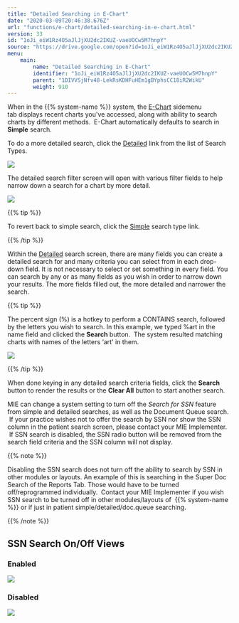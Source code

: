 ```yaml
---
title: "Detailed Searching in E-Chart"
date: "2020-03-09T20:46:38.676Z"
url: "functions/e-chart/detailed-searching-in-e-chart.html"
version: 33
id: "1oJi_eiW1Rz4O5aJlJjXU2dc2IKUZ-vaeUOCw5M7hnpY"
source: "https://drive.google.com/open?id=1oJi_eiW1Rz4O5aJlJjXU2dc2IKUZ-vaeUOCw5M7hnpY"
menu:
    main:
        name: "Detailed Searching in E-Chart"
        identifier: "1oJi_eiW1Rz4O5aJlJjXU2dc2IKUZ-vaeUOCw5M7hnpY"
        parent: "1DIVVSjNfv48-LekRsKDHFuHEm1gBYphsCC18iR2WikU"
        weight: 910
---
```

When in the {{% system-name %}} system, the [E-Chart](https://system/?f=chart) sidemenu tab displays recent charts you've accessed, along with ability to search charts by different methods.  E-Chart automatically defaults to search in **Simple** search.



To do a more detailed search, click the [Detailed](https://system/?f=chart&s=pat&s=search&search_method=detail&tabmodule=patsearch) link from the list of Search Types.

![](detailed-searching-in-e-chart.images/image2.png)

The detailed search filter screen will open with various filter fields to help narrow down a search for a chart by more detail.

![](detailed-searching-in-e-chart.images/image1.png)

{{% tip %}}

To revert back to simple search, click the [Simple](https://system/?f=chart&s=pat&s=search&search_method=simple&tabmodule=patsearch) search type link.

{{% /tip %}}


Within the [Detailed](https://system/?f=chart&s=pat&s=search&search_method=detail&tabmodule=patsearch) search screen, there are many fields you can create a detailed search for and many criteria you can select from in each drop-down field. It is not necessary to select or set something in every field. You can search by any or as many fields as you wish in order to narrow down your results. The more fields filled out, the more detailed and narrower the search.

{{% tip %}}

The percent sign (%) is a hotkey to perform a CONTAINS search, followed by the letters you wish to search. In this example, we typed %art in the name field and clicked the **Search** button.  The system resulted matching charts with names of the letters ‘art' in them.

![](detailed-searching-in-e-chart.images/image3.png)

{{% /tip %}}


When done keying in any detailed search criteria fields, click the **Search** button to render the results or the **Clear All** button to start another search.

MIE can change a system setting to turn off the *Search for SSN* feature from simple and detailed searches, as well as the Document Queue search.  If your practice wishes not to offer the search by SSN nor show the SSN column in the patient search screen, please contact your MIE Implementer.  If SSN search is disabled, the SSN radio button will be removed from the search field criteria and the SSN column will not display.

{{% note %}}

Disabling the SSN search does not turn off the ability to search by SSN in other modules or layouts. An example of this is searching in the Super Doc Search of the Reports Tab. Those would have to be turned off/reprogrammed individually.  Contact your MIE Implementer if you wish SSN search to be turned off in other modules/layouts of  {{% system-name %}} or if just in patient simple/detailed/doc.queue searching.

{{% /note %}}


## SSN Search On/Off Views

### Enabled

![](detailed-searching-in-e-chart.images/image5.png)

### Disabled



![](detailed-searching-in-e-chart.images/image4.png)

